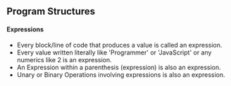 ## Program Structures

#### Expressions

- Every block/line of code that produces a value is called an expression.
- Every value written literally like 'Programmer' or 'JavaScript' or any numerics like 2 is an expression.
- An Expression within a parenthesis (expression) is also an expression.
- Unary or Binary Operations involving expressions is also an expression.
